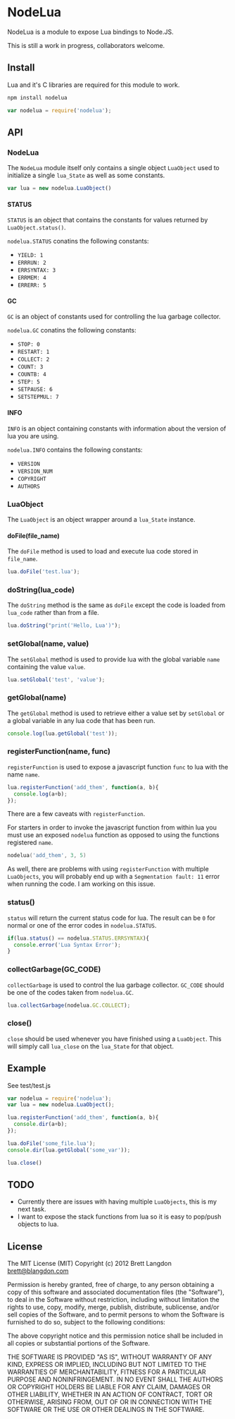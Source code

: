 NodeLua
======

NodeLua is a module to expose Lua bindings to Node.JS.

This is still a work in progress, collaborators welcome.

## Install
Lua and it's C libraries are required for this module to work.

```bash
npm install nodelua
```

```javascript
var nodelua = require('nodelua');
```

## API
### NodeLua
The `NodeLua` module itself only contains a single object `LuaObject` used to initialize a single `lua_State` as well as some constants.
```javascript
var lua = new nodelua.LuaObject()
```

#### STATUS
`STATUS` is an object that contains the constants for values returned by `LuaObject.status()`.

`nodelua.STATUS` conatins the following constants:
 * `YIELD: 1`
 * `ERRRUN: 2`
 * `ERRSYNTAX: 3`
 * `ERRMEM: 4`
 * `ERRERR: 5`

#### GC
`GC` is an object of constants used for controlling the lua garbage collector.

`nodelua.GC` conatins the following constants:
 * `STOP: 0`
 * `RESTART: 1`
 * `COLLECT: 2`
 * `COUNT: 3`
 * `COUNTB: 4`
 * `STEP: 5`
 * `SETPAUSE: 6`
 * `SETSTEPMUL: 7`

#### INFO
`INFO` is an object containing constants with information about the version of lua you are using.

`nodelua.INFO` contains the following constants:
 * `VERSION`
 * `VERSION_NUM`
 * `COPYRIGHT`
 * `AUTHORS`

### LuaObject
The `LuaObject` is an object wrapper around a `lua_State` instance.

#### doFile(file_name)
The `doFile` method is used to load and execute lua code stored in `file_name`.
```javascript
lua.doFile('test.lua');
```

### doString(lua_code)
The `doString` method is the same as `doFile` except the code is loaded from `lua_code` rather than from a file.
```javascript
lua.doString("print('Hello, Lua')");
```

### setGlobal(name, value)
The `setGlobal` method is used to provide lua with the global variable `name` containing the value `value`.
```javascript
lua.setGlobal('test', 'value');
```

### getGlobal(name)
The `getGlobal` method is used to retrieve either a value set by `setGlobal` or a global variable in any lua code that has been run.
```javascript
console.log(lua.getGlobal('test'));
```

### registerFunction(name, func)
`registerFunction` is used to expose a javascript function `func` to lua with the name `name`.
```javascript
lua.registerFunction('add_them', function(a, b){
  console.log(a+b);
});
```
There are a few caveats with `registerFunction`.

For starters in order to invoke the javascript function from within lua you must use an exposed `nodelua` function as opposed to using the functions registered `name`.
```lua
nodelua('add_them', 3, 5)
```

As well, there are problems with using `registerFunction` with multiple `LuaObjects`, you will probably end up with a `Segmentation fault: 11` error when running the code. I am working on this issue.

### status()
`status` will return the current status code for lua. The result can be `0` for normal or one of the error codes in `nodelua.STATUS`.
```javascript
if(lua.status() == nodelua.STATUS.ERRSYNTAX){
  console.error('Lua Syntax Error');
}
```

### collectGarbage(GC_CODE)
`collectGarbage` is used to control the lua garbage collector. `GC_CODE` should be one of the codes taken from `nodelua.GC`.
```javascript
lua.collectGarbage(nodelua.GC.COLLECT);
```

### close()
`close` should be used whenever you have finished using a `LuaObject`. This will simply call `lua_close` on the `lua_State` for that object.

## Example
See test/test.js

```javascript
var nodelua = require('nodelua');
var lua = new nodelua.LuaObject();

lua.registerFunction('add_them', function(a, b){
  console.dir(a+b);
});

lua.doFile('some_file.lua');
console.dir(lua.getGlobal('some_var'));

lua.close()
```

## TODO
 * Currently there are issues with having multiple `LuaObjects`, this is my next task.
 * I want to expose the stack functions from lua so it is easy to pop/push objects to lua.

## License
The MIT License (MIT)
Copyright (c) 2012 Brett Langdon <brett@blangdon.com>

Permission is hereby granted, free of charge, to any person obtaining a copy of this software and associated documentation files (the "Software"), to deal in the Software without restriction, including without limitation the rights to use, copy, modify, merge, publish, distribute, sublicense, and/or sell copies of the Software, and to permit persons to whom the Software is furnished to do so, subject to the following conditions:

The above copyright notice and this permission notice shall be included in all copies or substantial portions of the Software.

THE SOFTWARE IS PROVIDED "AS IS", WITHOUT WARRANTY OF ANY KIND, EXPRESS OR IMPLIED, INCLUDING BUT NOT LIMITED TO THE WARRANTIES OF MERCHANTABILITY, FITNESS FOR A PARTICULAR PURPOSE AND NONINFRINGEMENT. IN NO EVENT SHALL THE AUTHORS OR COPYRIGHT HOLDERS BE LIABLE FOR ANY CLAIM, DAMAGES OR OTHER LIABILITY, WHETHER IN AN ACTION OF CONTRACT, TORT OR OTHERWISE, ARISING FROM, OUT OF OR IN CONNECTION WITH THE SOFTWARE OR THE USE OR OTHER DEALINGS IN THE SOFTWARE.